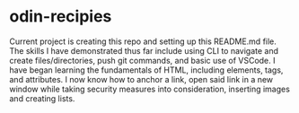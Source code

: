 # odin-recipies
Current project is creating this repo and setting up this README.md file. The skills I have demonstrated thus far include using CLI to navigate and create files/directories, push git commands, and basic use of VSCode. I have began learning the fundamentals of HTML, including elements, tags, and attributes. I now know how to anchor a link, open said link in a new window while taking security measures into consideration, inserting images and creating lists.